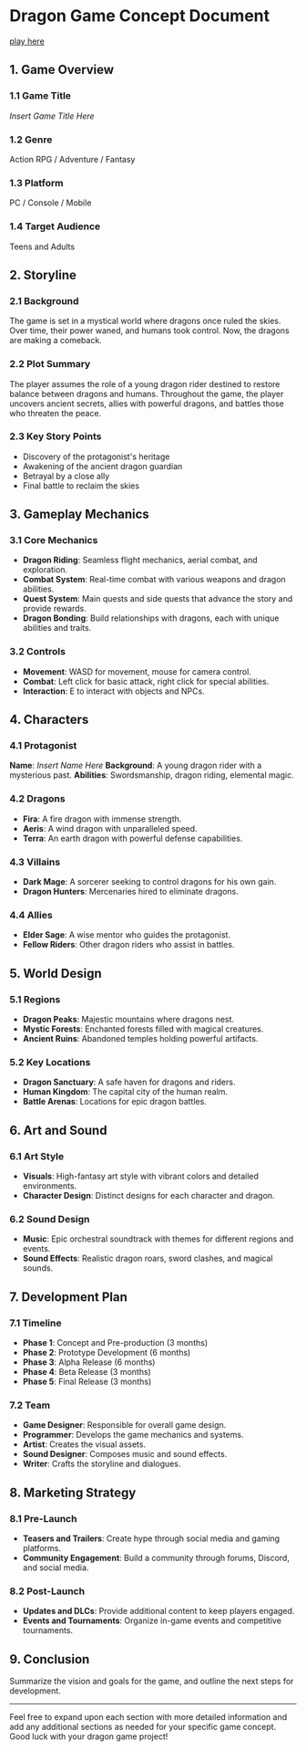 ﻿# Dragon Game Concept Document
[play here](https://sri-ram-fevemz.github.io/drogon-war/)
## 1. Game Overview
### 1.1 Game Title
*Insert Game Title Here*

### 1.2 Genre
Action RPG / Adventure / Fantasy

### 1.3 Platform
PC / Console / Mobile

### 1.4 Target Audience
Teens and Adults

## 2. Storyline
### 2.1 Background
The game is set in a mystical world where dragons once ruled the skies. Over time, their power waned, and humans took control. Now, the dragons are making a comeback.

### 2.2 Plot Summary
The player assumes the role of a young dragon rider destined to restore balance between dragons and humans. Throughout the game, the player uncovers ancient secrets, allies with powerful dragons, and battles those who threaten the peace.

### 2.3 Key Story Points
- Discovery of the protagonist's heritage
- Awakening of the ancient dragon guardian
- Betrayal by a close ally
- Final battle to reclaim the skies

## 3. Gameplay Mechanics
### 3.1 Core Mechanics
- **Dragon Riding**: Seamless flight mechanics, aerial combat, and exploration.
- **Combat System**: Real-time combat with various weapons and dragon abilities.
- **Quest System**: Main quests and side quests that advance the story and provide rewards.
- **Dragon Bonding**: Build relationships with dragons, each with unique abilities and traits.

### 3.2 Controls
- **Movement**: WASD for movement, mouse for camera control.
- **Combat**: Left click for basic attack, right click for special abilities.
- **Interaction**: E to interact with objects and NPCs.

## 4. Characters
### 4.1 Protagonist
**Name**: *Insert Name Here*
**Background**: A young dragon rider with a mysterious past.
**Abilities**: Swordsmanship, dragon riding, elemental magic.

### 4.2 Dragons
- **Fira**: A fire dragon with immense strength.
- **Aeris**: A wind dragon with unparalleled speed.
- **Terra**: An earth dragon with powerful defense capabilities.

### 4.3 Villains
- **Dark Mage**: A sorcerer seeking to control dragons for his own gain.
- **Dragon Hunters**: Mercenaries hired to eliminate dragons.

### 4.4 Allies
- **Elder Sage**: A wise mentor who guides the protagonist.
- **Fellow Riders**: Other dragon riders who assist in battles.

## 5. World Design
### 5.1 Regions
- **Dragon Peaks**: Majestic mountains where dragons nest.
- **Mystic Forests**: Enchanted forests filled with magical creatures.
- **Ancient Ruins**: Abandoned temples holding powerful artifacts.

### 5.2 Key Locations
- **Dragon Sanctuary**: A safe haven for dragons and riders.
- **Human Kingdom**: The capital city of the human realm.
- **Battle Arenas**: Locations for epic dragon battles.

## 6. Art and Sound
### 6.1 Art Style
- **Visuals**: High-fantasy art style with vibrant colors and detailed environments.
- **Character Design**: Distinct designs for each character and dragon.

### 6.2 Sound Design
- **Music**: Epic orchestral soundtrack with themes for different regions and events.
- **Sound Effects**: Realistic dragon roars, sword clashes, and magical sounds.

## 7. Development Plan
### 7.1 Timeline
- **Phase 1**: Concept and Pre-production (3 months)
- **Phase 2**: Prototype Development (6 months)
- **Phase 3**: Alpha Release (6 months)
- **Phase 4**: Beta Release (3 months)
- **Phase 5**: Final Release (3 months)

### 7.2 Team
- **Game Designer**: Responsible for overall game design.
- **Programmer**: Develops the game mechanics and systems.
- **Artist**: Creates the visual assets.
- **Sound Designer**: Composes music and sound effects.
- **Writer**: Crafts the storyline and dialogues.

## 8. Marketing Strategy
### 8.1 Pre-Launch
- **Teasers and Trailers**: Create hype through social media and gaming platforms.
- **Community Engagement**: Build a community through forums, Discord, and social media.

### 8.2 Post-Launch
- **Updates and DLCs**: Provide additional content to keep players engaged.
- **Events and Tournaments**: Organize in-game events and competitive tournaments.

## 9. Conclusion
Summarize the vision and goals for the game, and outline the next steps for development.

---

Feel free to expand upon each section with more detailed information and add any additional sections as needed for your specific game concept. Good luck with your dragon game project!
